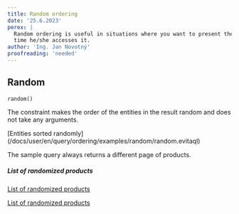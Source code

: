 ```yaml
---
title: Random ordering
date: '25.6.2023'
perex: |
  Random ordering is useful in situations where you want to present the end user with the unique entity listing every 
  time he/she accesses it.
author: 'Ing. Jan Novotný'
proofreading: 'needed'
---
```


## Random

```evitaql-syntax
random()
```

The constraint makes the order of the entities in the result random and does not take any arguments.

<SourceCodeTabs requires="evita_functional_tests/src/test/resources/META-INF/documentation/evitaql-init.java" langSpecificTabOnly>
[Entities sorted randomly](/docs/user/en/query/ordering/examples/random/random.evitaql)
</SourceCodeTabs>

The sample query always returns a different page of products.

<Note type="info">

<NoteTitle toggles="true">

##### List of randomized products
</NoteTitle>

<LanguageSpecific to="evitaql,java">

<MDInclude>[List of randomized products](/docs/user/en/query/ordering/examples/random/randomized.evitaql.md)</MDInclude>

</LanguageSpecific>

<LanguageSpecific to="graphql">

<MDInclude>[List of randomized products](/docs/user/en/query/ordering/examples/random/randomized.graphql.json.md)</MDInclude>

</LanguageSpecific>

</Note>